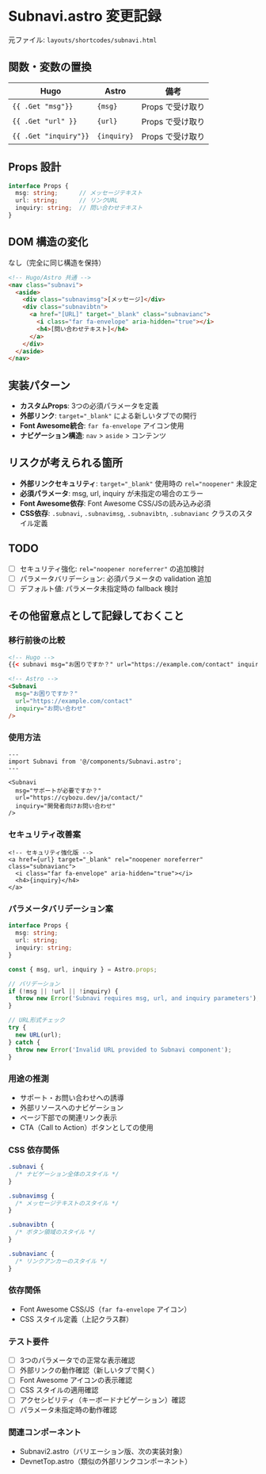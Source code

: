 # Subnavi.astro 変更記録

元ファイル: `layouts/shortcodes/subnavi.html`

## 関数・変数の置換

| Hugo | Astro | 備考 |
|------|-------|------|
| `{{ .Get "msg"}}` | `{msg}` | Props で受け取り |
| `{{ .Get "url" }}` | `{url}` | Props で受け取り |
| `{{ .Get "inquiry"}}` | `{inquiry}` | Props で受け取り |

## Props 設計

```typescript
interface Props {
  msg: string;      // メッセージテキスト
  url: string;      // リンクURL
  inquiry: string;  // 問い合わせテキスト
}
```

## DOM 構造の変化

なし（完全に同じ構造を保持）

```html
<!-- Hugo/Astro 共通 -->
<nav class="subnavi">
  <aside>
    <div class="subnavimsg">[メッセージ]</div>
    <div class="subnavibtn">
      <a href="[URL]" target="_blank" class="subnavianc">
        <i class="far fa-envelope" aria-hidden="true"></i>
        <h4>[問い合わせテキスト]</h4>
      </a>
    </div>
  </aside>
</nav>
```

## 実装パターン

- **カスタムProps**: 3つの必須パラメータを定義
- **外部リンク**: `target="_blank"` による新しいタブでの開行
- **Font Awesome統合**: `far fa-envelope` アイコン使用
- **ナビゲーション構造**: `nav` > `aside` > コンテンツ

## リスクが考えられる箇所

- **外部リンクセキュリティ**: `target="_blank"` 使用時の `rel="noopener"` 未設定
- **必須パラメータ**: msg, url, inquiry が未指定の場合のエラー
- **Font Awesome依存**: Font Awesome CSS/JSの読み込み必須
- **CSS依存**: `.subnavi`, `.subnavimsg`, `.subnavibtn`, `.subnavianc` クラスのスタイル定義

## TODO

- [ ] セキュリティ強化: `rel="noopener noreferrer"` の追加検討
- [ ] パラメータバリデーション: 必須パラメータの validation 追加
- [ ] デフォルト値: パラメータ未指定時の fallback 検討

## その他留意点として記録しておくこと

### 移行前後の比較
```html
<!-- Hugo -->
{{< subnavi msg="お困りですか？" url="https://example.com/contact" inquiry="お問い合わせ" >}}

<!-- Astro -->
<Subnavi 
  msg="お困りですか？" 
  url="https://example.com/contact" 
  inquiry="お問い合わせ" 
/>
```

### 使用方法
```astro
---
import Subnavi from '@/components/Subnavi.astro';
---

<Subnavi 
  msg="サポートが必要ですか？"
  url="https://cybozu.dev/ja/contact/"
  inquiry="開発者向けお問い合わせ"
/>
```

### セキュリティ改善案
```astro
<!-- セキュリティ強化版 -->
<a href={url} target="_blank" rel="noopener noreferrer" class="subnavianc">
  <i class="far fa-envelope" aria-hidden="true"></i>
  <h4>{inquiry}</h4>
</a>
```

### パラメータバリデーション案
```typescript
interface Props {
  msg: string;
  url: string;
  inquiry: string;
}

const { msg, url, inquiry } = Astro.props;

// バリデーション
if (!msg || !url || !inquiry) {
  throw new Error('Subnavi requires msg, url, and inquiry parameters');
}

// URL形式チェック
try {
  new URL(url);
} catch {
  throw new Error('Invalid URL provided to Subnavi component');
}
```

### 用途の推測
- サポート・お問い合わせへの誘導
- 外部リソースへのナビゲーション
- ページ下部での関連リンク表示
- CTA（Call to Action）ボタンとしての使用

### CSS 依存関係
```css
.subnavi {
  /* ナビゲーション全体のスタイル */
}

.subnavimsg {
  /* メッセージテキストのスタイル */
}

.subnavibtn {
  /* ボタン領域のスタイル */
}

.subnavianc {
  /* リンクアンカーのスタイル */
}
```

### 依存関係
- Font Awesome CSS/JS（`far fa-envelope` アイコン）
- CSS スタイル定義（上記クラス群）

### テスト要件
- [ ] 3つのパラメータでの正常な表示確認
- [ ] 外部リンクの動作確認（新しいタブで開く）
- [ ] Font Awesome アイコンの表示確認
- [ ] CSS スタイルの適用確認
- [ ] アクセシビリティ（キーボードナビゲーション）確認
- [ ] パラメータ未指定時の動作確認

### 関連コンポーネント
- Subnavi2.astro（バリエーション版、次の実装対象）
- DevnetTop.astro（類似の外部リンクコンポーネント）
